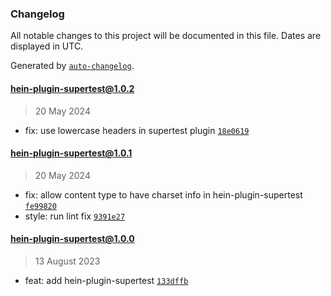 ### Changelog

All notable changes to this project will be documented in this file. Dates are displayed in UTC.

Generated by [`auto-changelog`](https://github.com/CookPete/auto-changelog).

#### [hein-plugin-supertest@1.0.2](https://github.com/KristjanTammekivi/hein/compare/hein-plugin-supertest@1.0.1...hein-plugin-supertest@1.0.2)

> 20 May 2024

- fix: use lowercase headers in supertest plugin [`18e0619`](https://github.com/KristjanTammekivi/hein/commit/18e0619f7b499595bde473187121d769c3fa38d4)

#### [hein-plugin-supertest@1.0.1](https://github.com/KristjanTammekivi/hein/compare/hein-plugin-supertest@1.0.0...hein-plugin-supertest@1.0.1)

> 20 May 2024

- fix: allow content type to have charset info in hein-plugin-supertest [`fe99820`](https://github.com/KristjanTammekivi/hein/commit/fe998209307334e1365e20f4cf45693d0b6b02c4)
- style: run lint fix [`9391e27`](https://github.com/KristjanTammekivi/hein/commit/9391e2712592341fc003a5cec1953559e4d0bf34)

#### hein-plugin-supertest@1.0.0

> 13 August 2023

- feat: add hein-plugin-supertest [`133dffb`](https://github.com/KristjanTammekivi/hein/commit/133dffba257cae9f13d72414798d16b149d9a7ad)

